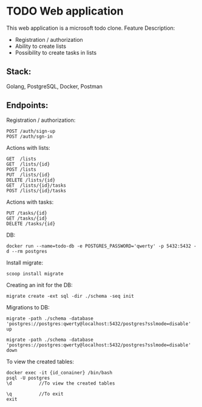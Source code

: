 # TODO Web application
This web application is a microsoft todo clone.
Feature Description:
- Registration / authorization
- Ability to create lists
- Possibility to create tasks in lists

## Stack: 
Golang, PostgreSQL, Docker, Postman

## Endpoints:

Registration / authorization:
```
POST /auth/sign-up
POST /auth/sgn-in
```

Actions with lists:
```
GET  /lists
GET  /lists/{id}
POST /lists
PUT  /lists/{id}
DELETE /lists/{id}
GET  /lists/{id}/tasks
POST /lists/{id}/tasks
```
Actions with tasks:
```
PUT /tasks/{id}
GET /tasks/{id}
DELETE /tasks/{id}
```

DB:
```
docker run --name=todo-db -e POSTGRES_PASSWORD='qwerty' -p 5432:5432 -d --rm postgres
```

Install migrate:
```
scoop install migrate 
```

Creating an init for the DB:
```
migrate create -ext sql -dir ./schema -seq init
```

Migrations to DB:
```
migrate -path ./schema -database 'postgres://postgres:qwerty@localhost:5432/postgres?sslmode=disable' up

migrate -path ./schema -database 'postgres://postgres:qwerty@localhost:5432/postgres?sslmode=disable' down
```

To view the created tables:
```
docker exec -it {id_conainer} /bin/bash
psql -U postgres
\d          //To view the created tables

\q          //To exit
exit
```
